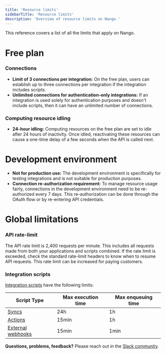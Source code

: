 ```yaml
---
title: 'Resource limits'
sidebarTitle: 'Resource limits'
description: 'Overview of resource limits on Nango.'
---
```


This reference covers a list of all the limits that apply on Nango.

# Free plan

### Connections

- **Limit of 3 connections per integration:** On the free plan, users can establish up to three connections per integration if the integration includes scripts.
- **Unlimited connections for authentication-only integrations:** If an integration is used solely for authentication purposes and doesn't include scripts, then it can have an unlimited number of connections.

### Computing resource idling

- **24-hour idling:** Computing resources on the free plan are set to idle after 24 hours of inactivity. Once idled, reactivating these resources can cause a one-time delay of a few seconds when the API is called next.

# Development environment

- **Not for production use:** The development environment is specifically for testing integrations and is not suitable for production purposes.
- **Connection re-authorization requirement:** To manage resource usage fairly, connections in the development environment need to be re-authorized every 7 days. This re-authorization can be done through the OAuth flow or by re-entering API credentials.

# Global limitations

### API rate-limit

The API rate limit is 2,400 requests per minute. This includes all requests made from both your applications and scripts combined. If the rate limit is exceeded, check the standard rate-limit headers to know when to resume API requests. This rate limit can be increased for paying customers.

### Integration scripts

[Integration scripts](/understand/concepts/scripts) have the following limits: 

| Script Type | Max execution time | Max enqueuing time |
| - | - | - |
| [Syncs](/understand/concepts/syncs) | 24h | 1h |
| [Actions](/understand/concepts/actions) | 15min | 1h |
| [External webhooks](/integrate/guides/receive-webhooks-from-an-api#handle-external-webhooks-in-syncs) | 15min | 1min |


**Questions, problems, feedback?** Please reach out in the [Slack community](https://nango.dev/slack).

